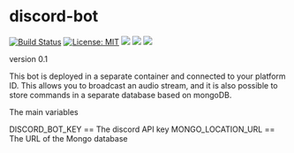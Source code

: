 # discord-bot


[![Build Status](https://travis-ci.com/Andreichenko/discord-bot.svg?branch=master)](https://travis-ci.com/Andreichenko/discord-bot) [![License: MIT](https://img.shields.io/badge/License-MIT-yellow.svg)](https://opensource.org/licenses/MIT) <a alt="Java">
        <img src="https://img.shields.io/badge/Java-v1.8-orange.svg" />
    </a>    <a alt="Docker">
        <img src="https://img.shields.io/badge/Docker-v19-yellowgreen.svg" />
    </a>      <a alt="License">
        <img src="https://img.shields.io/badge/license-MIT-blue.svg" />
    </a>



version 0.1

This bot is deployed in a separate container and connected to your platform ID. This allows you to broadcast an audio stream, and it is also possible to store commands in a separate database based on mongoDB.

The main variables

DISCORD_BOT_KEY	== The discord API key
MONGO_LOCATION_URL	== The URL of the Mongo database

